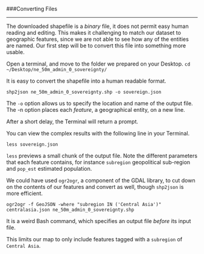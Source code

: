 ###Converting Files

-----

The downloaded shapefile is a *binary* file, it does not permit easy human reading and editing. This makes it challenging to match our dataset to geographic features, since we are not able to see how any of the entities are named. Our first step will be to convert this file into something more usable.

Open a terminal, and move to the folder we prepared on your Desktop. ```cd ~/Desktop/ne_50m_admin_0_sovereignty/```

It is easy to convert the shapefile into a human readable format.

```shp2json ne_50m_admin_0_sovereignty.shp -o sovereign.json```

The `-o` option allows us to specify the location and name of the output file. The -n option places each *feature*, a geographical entity, on a new line.

After a short delay, the Terminal will return a prompt. 

You can view the complex results with the following line in your Terminal.

```less sovereign.json```

`less` previews a small chunk of the output file. Note the different parameters that each feature contains, for instance `subregion` geopolitical sub-region and `pop_est` estimated population.

We could have used `ogr2ogr`, a component of the GDAL library, to cut down on the contents of our features and convert as well, though `shp2json` is more efficient.

```ogr2ogr -f GeoJSON -where "subregion IN ('Central Asia')" centralasia.json ne_50m_admin_0_sovereignty.shp```

It is a weird Bash command, which specifies an output file *before* its input file.

This limits our map to only include features tagged with a `subregion` of `Central Asia`.




